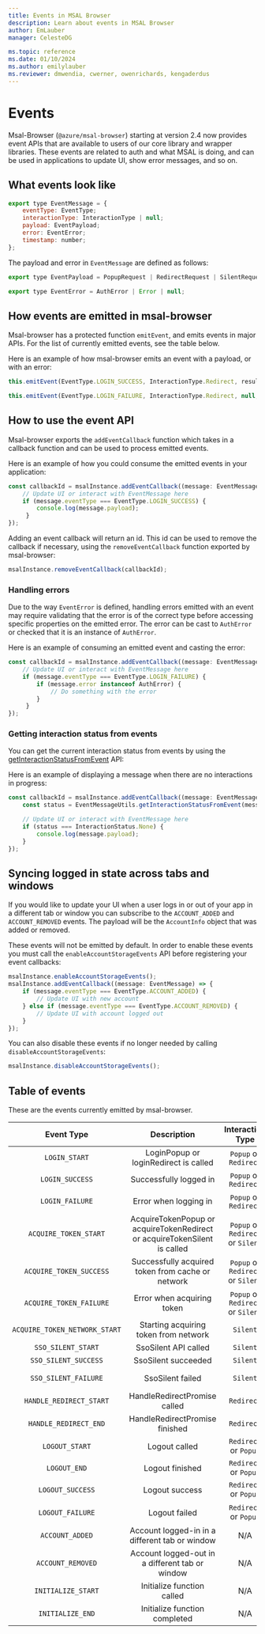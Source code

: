 ```yaml
---
title: Events in MSAL Browser
description: Learn about events in MSAL Browser
author: EmLauber
manager: CelesteDG

ms.topic: reference
ms.date: 01/10/2024
ms.author: emilylauber
ms.reviewer: dmwendia, cwerner, owenrichards, kengaderdus
---
```


# Events

Msal-Browser (`@azure/msal-browser`) starting at version 2.4 now provides event APIs that are available to users of our core library and wrapper libraries. These events are related to auth and what MSAL is doing, and can be used in applications to update UI, show error messages, and so on.

## What events look like
```javascript
export type EventMessage = {
    eventType: EventType;
    interactionType: InteractionType | null;
    payload: EventPayload;
    error: EventError;
    timestamp: number;
};
```

The payload and error in `EventMessage` are defined as follows:
```javascript
export type EventPayload = PopupRequest | RedirectRequest | SilentRequest | SsoSilentRequest | EndSessionRequest | AuthenticationResult | PopupEvent | null;

export type EventError = AuthError | Error | null;
```

## How events are emitted in msal-browser
Msal-browser has a protected function `emitEvent`, and emits events in major APIs. For the list of currently emitted events, see the table below.

Here is an example of how msal-browser emits an event with a payload, or with an error:

```javascript
this.emitEvent(EventType.LOGIN_SUCCESS, InteractionType.Redirect, result);

this.emitEvent(EventType.LOGIN_FAILURE, InteractionType.Redirect, null, e);
```

## How to use the event API
Msal-browser exports the `addEventCallback` function which takes in a callback function and can be used to process emitted events.

Here is an example of how you could consume the emitted events in your application:
```javascript
const callbackId = msalInstance.addEventCallback((message: EventMessage) => {
    // Update UI or interact with EventMessage here
    if (message.eventType === EventType.LOGIN_SUCCESS) {
        console.log(message.payload);
     }
});
```
Adding an event callback will return an id. This id can be used to remove the callback if necessary, using the `removeEventCallback` function exported by msal-browser:

```javascript
msalInstance.removeEventCallback(callbackId);
```

### Handling errors
Due to the way `EventError` is defined, handling errors emitted with an event may require validating that the error is of the correct type before accessing specific properties on the emitted error. The error can be cast to `AuthError` or checked that it is an instance of `AuthError`.

Here is an example of consuming an emitted event and casting the error:

```javascript
const callbackId = msalInstance.addEventCallback((message: EventMessage) => {
    // Update UI or interact with EventMessage here
    if (message.eventType === EventType.LOGIN_FAILURE) {
        if (message.error instanceof AuthError) {
            // Do something with the error
        }
     }
});
```

### Getting interaction status from events
You can get the current interaction status from events by using the [getInteractionStatusFromEvent](https://azuread.github.io/microsoft-authentication-library-for-js/ref/classes/_azure_msal_browser.eventmessageutils.html#getinteractionstatusfromevent) API:

Here is an example of displaying a message when there are no interactions in progress:

```javascript
const callbackId = msalInstance.addEventCallback((message: EventMessage) => {
    const status = EventMessageUtils.getInteractionStatusFromEvent(message);

    // Update UI or interact with EventMessage here
    if (status === InteractionStatus.None) {
        console.log(message.payload);
    }
});
```

## Syncing logged in state across tabs and windows

If you would like to update your UI when a user logs in or out of your app in a different tab or window you can subscribe to the `ACCOUNT_ADDED` and `ACCOUNT_REMOVED` events. The payload will be the `AccountInfo` object that was added or removed.

These events will not be emitted by default. In order to enable these events you must call the `enableAccountStorageEvents` API before registering your event callbacks:

```javascript
msalInstance.enableAccountStorageEvents();
msalInstance.addEventCallback((message: EventMessage) => {
    if (message.eventType === EventType.ACCOUNT_ADDED) {
        // Update UI with new account
    } else if (message.eventType === EventType.ACCOUNT_REMOVED) {
        // Update UI with account logged out
    }
});
```

You can also disable these events if no longer needed by calling `disableAccountStorageEvents`:

```javascript
msalInstance.disableAccountStorageEvents();
```

## Table of events
These are the events currently emitted by msal-browser.

| Event Type                    | Description                                                                | Interaction Type                 | Payload                                         | Error              |
|:-----------------------------:|:--------------------------------------------------------------------------:|:--------------------------------:|:-----------------------------------------------:|:------------------:|
| `LOGIN_START`                 | LoginPopup or loginRedirect is called                                      | `Popup` or `Redirect`            | [PopupRequest](https://azuread.github.io/microsoft-authentication-library-for-js/ref/modules/_azure_msal_browser.html#popuprequest) or [RedirectRequest](https://azuread.github.io/microsoft-authentication-library-for-js/ref/modules/_azure_msal_browser.html#redirectrequest)                 |                    |
| `LOGIN_SUCCESS`               | Successfully logged in                                                     | `Popup` or `Redirect`            | [AuthenticationResult](https://azuread.github.io/microsoft-authentication-library-for-js/ref/modules/_azure_msal_common.html#authenticationresult)                            |                    |
| `LOGIN_FAILURE`               | Error when logging in                                                      | `Popup` or `Redirect`            |                                                 | [AuthError](https://azuread.github.io/microsoft-authentication-library-for-js/ref/classes/_azure_msal_common.autherror.html) or Error |
| `ACQUIRE_TOKEN_START`         | AcquireTokenPopup or acquireTokenRedirect or acquireTokenSilent is called  | `Popup` or `Redirect` or `Silent`| [PopupRequest](https://azuread.github.io/microsoft-authentication-library-for-js/ref/modules/_azure_msal_browser.html#popuprequest) or [RedirectRequest](https://azuread.github.io/microsoft-authentication-library-for-js/ref/modules/_azure_msal_browser.html#redirectrequest) or [SilentRequest](https://azuread.github.io/microsoft-authentication-library-for-js/ref/modules/_azure_msal_browser.html#silentrequest) |                    |
| `ACQUIRE_TOKEN_SUCCESS`       | Successfully acquired token from cache or network                          | `Popup` or `Redirect` or `Silent`| [AuthenticationResult](https://azuread.github.io/microsoft-authentication-library-for-js/ref/modules/_azure_msal_common.html#authenticationresult)                            |                    |
| `ACQUIRE_TOKEN_FAILURE`       | Error when acquiring token                                                 | `Popup` or `Redirect` or `Silent`|                                                 | [AuthError](https://azuread.github.io/microsoft-authentication-library-for-js/ref/classes/_azure_msal_common.autherror.html) or Error |
| `ACQUIRE_TOKEN_NETWORK_START` | Starting acquiring token from network                                      | `Silent`                         |                                                 |                    |
| `SSO_SILENT_START`            | SsoSilent API called                                                       | `Silent`                         | [SsoSilentRequest](https://azuread.github.io/microsoft-authentication-library-for-js/ref/modules/_azure_msal_browser.html#ssosilentrequest)                                |                    |
| `SSO_SILENT_SUCCESS`          | SsoSilent succeeded                                                        | `Silent`                         | [AuthenticationResult](https://azuread.github.io/microsoft-authentication-library-for-js/ref/modules/_azure_msal_common.html#authenticationresult)                            |                    |
| `SSO_SILENT_FAILURE`          | SsoSilent failed                                                           | `Silent`                         |                                                 | [AuthError](https://azuread.github.io/microsoft-authentication-library-for-js/ref/classes/_azure_msal_common.autherror.html) or Error |
| `HANDLE_REDIRECT_START`       | HandleRedirectPromise called                                               | `Redirect`                       |                                                 |                    |
| `HANDLE_REDIRECT_END`         | HandleRedirectPromise finished                                             | `Redirect`                       |                                                 |                    |
| `LOGOUT_START`                | Logout called                                                              | `Redirect` or `Popup`            | [EndSessionRequest](https://azuread.github.io/microsoft-authentication-library-for-js/ref/modules/_azure_msal_browser.html#endsessionrequest) or [EndSessionPopupRequest](https://azuread.github.io/microsoft-authentication-library-for-js/ref/modules/_azure_msal_browser.html#endsessionpopuprequest)                               |                    |
| `LOGOUT_END`                  | Logout finished                                                            | `Redirect` or `Popup`            |                           |                    |
| `LOGOUT_SUCCESS`              | Logout success                                                             | `Redirect` or `Popup`            | [EndSessionRequest](https://azuread.github.io/microsoft-authentication-library-for-js/ref/modules/_azure_msal_browser.html#endsessionrequest) or [EndSessionPopupRequest](https://azuread.github.io/microsoft-authentication-library-for-js/ref/modules/_azure_msal_browser.html#endsessionpopuprequest)                              |                    |
| `LOGOUT_FAILURE`              | Logout failed                                                              | `Redirect` or `Popup`            |                                                 | [AuthError](https://azuread.github.io/microsoft-authentication-library-for-js/ref/classes/_azure_msal_common.autherror.html) or Error |
| `ACCOUNT_ADDED`               | Account logged-in in a different tab or window                             | N/A            | [AccountInfo](https://azuread.github.io/microsoft-authentication-library-for-js/ref/modules/_azure_msal_common.html#accountinfo)                                               | N/A |
| `ACCOUNT_REMOVED`             | Account logged-out in a different tab or window                            | N/A            | [AccountInfo](https://azuread.github.io/microsoft-authentication-library-for-js/ref/modules/_azure_msal_common.html#accountinfo)                                               | N/A |
| `INITIALIZE_START`            | Initialize function called                                                 | N/A            | N/A    | N/A |
| `INITIALIZE_END`              | Initialize function completed                                              | N/A            | N/A    | N/A |
